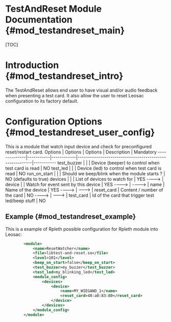 TestAndReset Module Documentation {#mod_testandreset_main}
==========================================================

[TOC]

Introduction {#mod_testandreset_intro}
======================================

The TestAndReset allows end user to have visual and/or audio feedback when
presenting a test card.
It also allow the user to reset Leosac configuration to its factory default.

Configuration Options {#mod_testandreset_user_config}
=====================================================

This is a module that watch input device and check for preconfigured reset/restart card.
Options       | Options   | Options    | Description                                            | Mandatory
--------------|-----------|------------|--------------------------------------------------------|-----------
test_buzzer   |           |            | Device (beeper) to control when test card is read      | NO
test_led      |           |            | Device (led) to control when test card is read         | NO
run_on_start  |           |            | Should we beep/blink when the module starts ?          | NO (defaults to true)
devices       |           |            | List of devices to watch for                           | YES
---->         | device    |            | Watch for event sent by this device                    | YES
---->         | ---->     | name       | Name of the device                                     | YES
---->         | --->      | reset_card | Content / number of the card                           | NO
---->         | --->      | test_card  | Id of the card that trigger test led/beep stuff        | NO

Example {#mod_testandreset_example}
-----------------------------------

This is a example of Rpleth possible configuration for Rpleth module into Leosac:

~~~~~~~~~~~~~~~~~~~~~~~~~~~~~~~~~~~~~~~~~~~~~~~~~~~.xml
        <module>
            <name>ResetWatcher</name>
            <file>libtest-and-reset.so</file>
            <level>101</level>
            <beep_on_start>false</beep_on_start>
            <test_buzzer>my_buzzer</test_buzzer>
            <test_led>my_blinking_led</test_led>
            <module_config>
                <devices>
                    <device>
                        <name>MY_WIEGAND_1</name>
                        <reset_card>40:a0:83:80</reset_card>
                    </device>
                </devices>
            </module_config>
        </module> 
~~~~~~~~~~~~~~~~~~~~~~~~~~~~~~~~~~~~~~~~~~~~~~~~~~~
